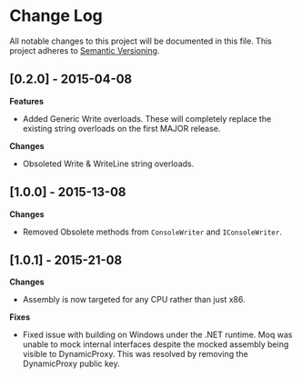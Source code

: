 # Change Log
All notable changes to this project will be documented in this file.
This project adheres to [Semantic Versioning](http://semver.org/).

## [0.2.0] - 2015-04-08
**Features**
 - Added Generic Write overloads. These will completely replace the existing string overloads
 on the first MAJOR release.

**Changes**
 - Obsoleted Write & WriteLine string overloads.

## [1.0.0] - 2015-13-08
**Changes**
 - Removed Obsolete methods from `ConsoleWriter` and `IConsoleWriter`.

## [1.0.1] - 2015-21-08
 **Changes**
 - Assembly is now targeted for any CPU rather than just x86.

**Fixes**
 - Fixed issue with building on Windows under the .NET runtime. Moq was unable to mock internal interfaces
 despite the mocked assembly being visible to DynamicProxy. This was resolved by removing the DynamicProxy public key.
